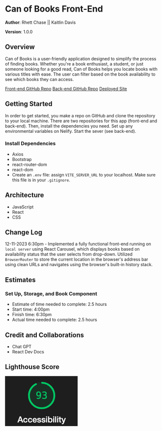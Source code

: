 # Can of Books Front-End

**Author**: Rhett Chase || Kaitlin Davis

**Version**: 1.0.0

## Overview

Can of Books is a user-friendly application designed to simplify the process of finding books. Whether you're a book enthusiast, a student, or just someone looking for a good read, Can of Books helps you locate books with various titles with ease. The user can filter based on the book availability to see which books they can access.

[Front-end GitHub Repo](https://github.com/KaitlinDa/can-of-books-frontend)
[Back-end GitHub Repo](https://github.com/rhettchase/code-301-can-of-books-backend/tree/main)
[Deployed Site](https://can-of-books-rckd.netlify.app/)

## Getting Started

In order to get started, you make a repo on GitHub and clone the repository to your local machine. There are two repositories for this app (front-end and back-end). Then, install the dependencies you need. Set up any environmental variables on Nelify. Start the sever (see back-end).

### Install Dependencies

- Axios
- Bootstrap
- react-router-dom
- react-dom
- Create an `.env` file: assign `VITE_SERVER_URL` to your localhost. Make sure this file is in your `.gitignore`.

## Architecture

- JavaScript
- React
- CSS

## Change Log

12-11-2023 6:30pm - Implemented a fully functional front-end running on `local server` using React Carousel, which displays books based on availability status that the user selects from drop-down. Utilized `BrowserRouter` to store the current location in the browser's address bar using clean URLs and navigates using the browser's built-in history stack.

## Estimates

### Set Up, Storage, and Book Component

- Estimate of time needed to complete: 2.5 hours
- Start time: 4:00pm
- Finish time: 6:30pm
- Actual time needed to complete: 2.5 hours

## Credit and Collaborations

- Chat GPT
- React Dev Docs

## Lighthouse Score

![Lighthouse Score for front-end application](img/accessibility.png)
